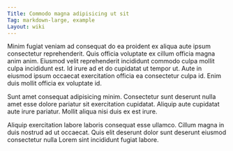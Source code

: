 ```yaml
---
Title: Commodo magna adipisicing ut sit
Tag: markdown-large, example
Layout: wiki
---
```

Minim fugiat veniam ad consequat do ea proident ex aliqua aute ipsum consectetur reprehenderit. Quis officia voluptate ex cillum officia magna anim anim. Eiusmod velit reprehenderit incididunt commodo culpa mollit culpa incididunt est. Id irure ad et do cupidatat ut tempor ut. Aute in eiusmod ipsum occaecat exercitation officia ea consectetur culpa id. Enim duis mollit officia ex voluptate id.

Sunt amet consequat adipisicing minim. Consectetur sunt deserunt nulla amet esse dolore pariatur sit exercitation cupidatat. Aliquip aute cupidatat aute irure pariatur. Mollit aliqua nisi duis ex est irure.

Aliquip exercitation labore laboris consequat esse ullamco. Cillum magna in duis nostrud ad ut occaecat. Quis elit deserunt dolor sunt deserunt eiusmod consectetur nulla Lorem sint incididunt fugiat labore.